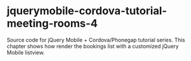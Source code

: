 # jquerymobile-cordova-tutorial-meeting-rooms-4
Source code for jQuery Mobile + Cordova/Phonegap tutorial series. This chapter shows how render the bookings list with a customized jQuery Mobile listview.
